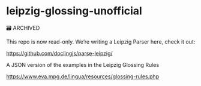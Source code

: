 # leipzig-glossing-unofficial


🗃️ ARCHIVED

This repo is now read-only. We’re writing a Leipzig Parser here, check it out:

https://github.com/doclingjs/parse-leipzig/

A JSON version of the examples in the Leipzig Glossing Rules

https://www.eva.mpg.de/lingua/resources/glossing-rules.php
